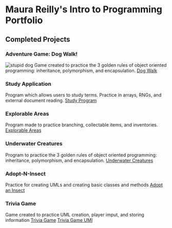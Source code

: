 # Maura Reilly's Intro to Programming Portfolio


## Completed Projects

### Adventure Game: Dog Walk! 
![stupid dog](https://user-images.githubusercontent.com/74623774/99626025-f9870080-29f6-11eb-9a91-e9c4b0639248.png)
Game created to practice the 3 golden rules of object oriented programming: inheritance, polymorphism, and encapsulation. 
[Dog Walk](https://github.com/reilly8701/Dog-Walk-Game)


### Study Application
Program which allows users to study terms. Practice in arrays, RNGs, and external document reading.
[Study Program](https://github.com/reilly8701/Study-Program)

### Explorable Areas
Program made to practice branching, collectable items, and inventories. 
[Explorable Areas](https://github.com/reilly8701/ExplorableAreas)
 
### Underwater Creatures 
 Program to practice the 3 golden rules of object oriented programming: inheritance, polymorphism, and encapsulation. 
 [Underwater Creatures](https://github.com/reilly8701/UnderwaterCreatures)
 
### Adopt-N-Insect
 Practice for creating UMLs and creating basic classes and methods
 [Adopt an Insect](https://github.com/reilly8701/Adopt-an-Insect)
 
### Trivia Game
 Game created to practice UML creation, player imput, and storing information
 [Trivia Game](https://github.com/reilly8701/TriviaGame)
 [Trivia Game UMI](https://github.com/reilly8701/Trivia-GUI)
